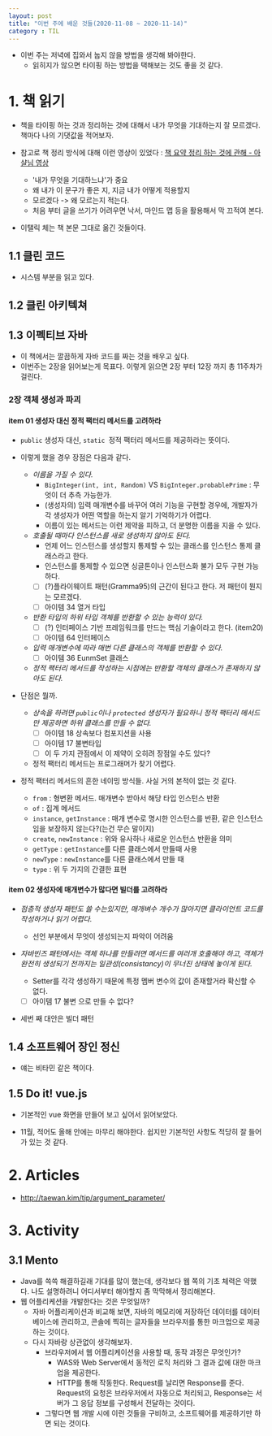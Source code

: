 ```yaml
---
layout: post
title: "이번 주에 배운 것들(2020-11-08 ~ 2020-11-14)"
category : TIL
---
```



- 이번 주는 저녁에 집와서 눕지 않을 방법을 생각해 봐야한다.
  - 읽히지가 않으면 타이핑 하는 방법을 택해보는 것도 좋을 것 같다.



# 1. 책 읽기

- 책을 타이핑 하는 것과 정리하는 것에 대해서 내가 무엇을 기대하는지 잘 모르겠다. 책마다 나의 기댓값을 적어보자.
- 참고로 책 정리 방식에 대해 이런 영상이 있었다 : [책 요약 정리 하는 것에 관해 - 아샬님 영상](https://www.youtube.com/watch?v=FKNDKS4q80w&ab_channel=%EC%BD%94%EB%94%A9%EC%9D%98%EC%8B%A0%EC%95%84%EC%83%AC)
  - '내가 무엇을 기대하느냐'가 중요
  - 왜 내가 이 문구가 좋은 지, 지금 내가 어떻게 적용할지
  - 모르겠다 -> 왜 모르는지 적는다.
  - 처음 부터 글을 쓰기가 어려우면 낙서, 마인드 맵 등을 활용해서 막 끄적여 본다. 

- 이탤릭 체는 책 본문 그대로 옮긴 것들이다.



## 1.1 클린 코드

- 시스템 부분을 읽고 있다.



## 1.2 클린 아키텍쳐



## 1.3 이펙티브 자바

- 이 책에서는 깔끔하게 자바 코드를 짜는 것을 배우고 싶다.
- 이번주는 2장을 읽어보는게 목표다. 이렇게 읽으면 2장 부터 12장 까지 총 11주차가 걸린다.

### 2장 객체 생성과 파괴

#### item 01 생성자 대신 정적 팩터리 메서드를 고려하라

- `public` 생성자 대신, `static `정적 팩터리 메서드를 제공하라는 뜻이다.

- 이렇게 했을 경우 장점은 다음과 같다.

  - *이름을 가질 수 있다.*
    - `BigInteger(int, int, Random)` VS `BigInteger.probablePrime` : 무엇이 더 추측 가능한가.
    - (생성자의) 입력 매개변수를 바꾸어 여러 기능을 구현할 경우에, 개발자가 각 생성자가 어떤 역할을 하는지 알기 기억하기가 어렵다.
    - 이름이 있는 메서드는 이런 제약을 피하고, 더 분명한 이름을 지을 수 있다.
  - *호출될 때마다 인스턴스를 새로 생성하지 않아도 된다.*
    - 언제 어느 인스턴스를 생성할지 통제할 수 있는 클래스를 인스턴스 통제 클래스라고 한다.
    - 인스턴스를 통제할 수 있으면 싱글톤이나 인스턴스화 불가 모두 구현 가능하다.
    - [ ] (?)플라이웨이트 패턴(Gramma95)의 근간이 된다고 한다. 저 패턴이 뭔지는 모르겠다.
    - [ ] 아이템 34 열거 타입
  - *반환 타입의 하위 타입 객체를 반환할 수 있는 능력이 있다.*
    - [ ] (?) 인터페이스 기반 프레임워크를 만드는 핵심 기술이라고 한다. (item20)
    - [ ] 아이템 64 인터페이스

  * *입력 매개변수에 따라 매번 다른 클래스의 객체를 반환할 수 있다.*
    * [ ] 아이템 36 EunmSet 클래스
  * *정적 팩터리 메서드를 작성하는 시점에는 반환할 객체의 클래스가 존재하지 않아도 된다.*

- 단점은 뭘까.

  - *상속을 하려면 `public`이나 `protected` 생성자가 필요하니 정적 팩터리 메서드만 제공하면 하위 클래스를 만들 수 없다.*
    - [ ] 아이템 18 상속보다 컴포지션을 사용
    - [ ] 아이템 17 불변타입
    - [ ] 이 두 가지 관점에서 이 제약이 오히려 장점일 수도 있다?
  - 정적 팩터리 메서드는 프로그래머가 찾기 어렵다.

- 정적 팩터리 메서드의 흔한 네이밍 방식들. 사실 거의 본적이 없는 것 같다.

  - `from` : 형변환 메서드. 매개변수 받아서 해당 타입 인스턴스 반환
  - `of` : 집계 메서드
  - `instance`, `getInstance` : 매개 변수로 명시한 인스턴스를 반환, 같은 인스턴스임을 보장하지 않는다?(는건 무슨 말이지)
  - `create`, `newInstance` : 위와 유사하나 새로운 인스턴스 반환을 의미
  - `getType` : `getInstance`를 다른 클래스에서 만들때 사용
  - `newType` : `newInstance`를 다른 클래스에서 만들 때
  - `type` : 위 두 가지의 간결한 표현



#### item 02 생성자에 매개변수가 많다면 빌더를 고려하라

- *점층적 생성자 패턴도 쓸 수는있지만, 매개벼수 개수가 많아지면 클라이언트 코드를 작성하거나 읽기 어렵다.*

  - 선언 부분에서 무엇이 생성되는지 파악이 어려움

- *자바빈즈 패턴에서는 객체 하나를 만들려면 메서드를 여러개 호출해야 하고, 객체가 완전히 생성되기 전까지는 일관성(consistancy)이 무너진 상태에 놓이게 된다.*

  - Setter를 각각 생성하기 때문에 특정 멤버 변수의 값이 존재할거라 확신할 수 없다.
  - [ ] 아이템 17 불변 으로 만들 수 없다?

- 세번 째 대안은 빌더 패턴

  

## 1.4 소프트웨어 장인 정신
- 얘는 비타민 같은 책이다. 



## 1.5 Do it! vue.js

- 기본적인 vue 화면을 만들어 보고 싶어서 읽어보았다.

- 11월, 적어도 올해 안에는 마무리 해야한다. 쉽지만 기본적인 사항도 적당히 잘 들어가 있는 것 같다.

  

# 2. Articles

- http://taewan.kim/tip/argument_parameter/



# 3. Activity

## 3.1 Mento

- Java를 쓱쓱 해결하길래 기대를 많이 했는데, 생각보다 웹 쪽의 기초 체력은 약했다. 나도 설명하려니 어디서부터 해야할지 좀 막막해서 정리해본다.
- 웹 어플리케션을 개발한다는 것은 무엇일까?
  - 자바 어플리케이션과 비교해 보면, 자바의 메모리에 저장하던 데이터를 데이터 베이스에 관리하고, 콘솔에 찍히는 글자들을 브라우저를 통한 마크업으로 제공하는 것이다.
  - 다시 자바랑 상관없이 생각해보자.
    - 브라우저에서 웹 어플리케이션을 사용할 때, 동작 과정은 무엇인가?
      - WAS와 Web Server에서 동적인 로직 처리와 그 결과 값에 대한 마크업을 제공한다.
      - HTTP를 통해 작동한다. Request를 날리면 Response를 준다. Request의 요청은 브라우저에서 자동으로 처리되고, Response는 서버가 그 응답 정보를 구성해서 전달하는 것이다.
    - 그렇다면 웹 개발 시에 이런 것들을 구비하고, 소프트웨어를 제공하기만 하면 되는 것이다.